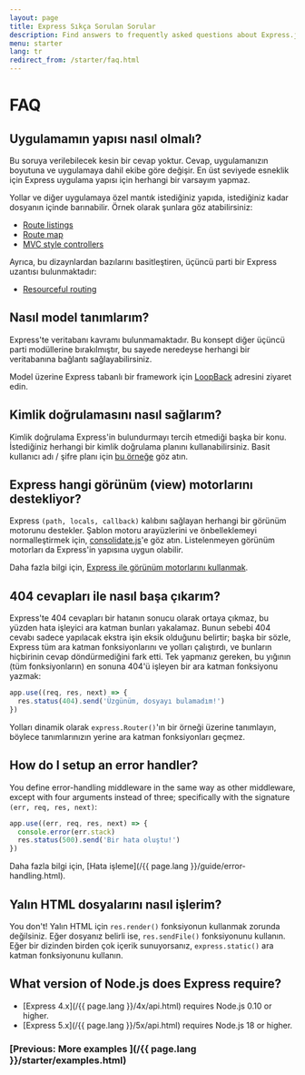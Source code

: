 ```yaml
---
layout: page
title: Express Sıkça Sorulan Sorular
description: Find answers to frequently asked questions about Express.js, including topics on application structure, models, authentication, template engines, error handling, and more.
menu: starter
lang: tr
redirect_from: /starter/faq.html
---
```


# FAQ

## Uygulamamın yapısı nasıl olmalı?

Bu soruya verilebilecek kesin bir cevap yoktur. Cevap, uygulamanızın boyutuna ve uygulamaya dahil ekibe göre değişir. En üst seviyede esneklik için Express uygulama yapısı için herhangi bir varsayım yapmaz.

Yollar ve diğer uygulamaya özel mantık istediğiniz yapıda, istediğiniz kadar dosyanın içinde barınabilir. Örnek olarak şunlara göz atabilirsiniz:

- [Route listings](https://github.com/expressjs/express/blob/4.13.1/examples/route-separation/index.js#L32-L47)
- [Route map](https://github.com/expressjs/express/blob/4.13.1/examples/route-map/index.js#L52-L66)
- [MVC style controllers](https://github.com/expressjs/express/tree/master/examples/mvc)

Ayrıca, bu dizaynlardan bazılarını basitleştiren, üçüncü parti bir Express uzantısı bulunmaktadır:

- [Resourceful routing](https://github.com/expressjs/express-resource)

## Nasıl model tanımlarım?

Express'te veritabanı kavramı bulunmamaktadır. Bu konsept diğer üçüncü parti modüllerine bırakılmıştır, bu sayede neredeyse herhangi bir veritabanına bağlantı sağlayabilirsiniz.

Model üzerine Express tabanlı bir framework için [LoopBack](http://loopback.io) adresini ziyaret edin.

## Kimlik doğrulamasını nasıl sağlarım?

Kimlik doğrulama Express'in bulundurmayı tercih etmediği başka bir konu. İstediğiniz herhangi bir kimlik doğrulama planını kullanabilirsiniz.
Basit kullanıcı adı / şifre planı için [bu örneğe](https://github.com/expressjs/express/tree/master/examples/auth) göz atın.

## Express hangi görünüm (view) motorlarını destekliyor?

Express `(path, locals, callback)` kalıbını sağlayan herhangi bir görünüm motorunu destekler.
Şablon motoru arayüzlerini ve önbelleklemeyi normalleştirmek için, [consolidate.js](https://github.com/visionmedia/consolidate.js)'e göz atın. Listelenmeyen görünüm motorları da Express'in yapısına uygun olabilir.

Daha fazla bilgi için, [Express ile görünüm motorlarını kullanmak](/{{page.lang}}/guide/using-template-engines.html).

## 404 cevapları ile nasıl başa çıkarım?

Express'te 404 cevapları bir hatanın sonucu olarak ortaya çıkmaz, bu yüzden hata işleyici ara katman bunları yakalamaz. Bunun sebebi 404 cevabı sadece yapılacak ekstra işin eksik olduğunu belirtir; başka bir sözle, Express tüm ara katman fonksiyonlarını ve yolları çalıştırdı, ve bunların hiçbirinin cevap döndürmediğini fark etti. Tek yapmanız gereken, bu yığının (tüm fonksiyonların) en sonuna 404'ü işleyen bir ara katman fonksiyonu yazmak:

```js
app.use((req, res, next) => {
  res.status(404).send('Üzgünüm, dosyayı bulamadım!')
})
```

Yolları dinamik olarak `express.Router()`'ın bir örneği üzerine tanımlayın, böylece tanımlarınızın yerine ara katman fonksiyonları geçmez.

## How do I setup an error handler?

You define error-handling middleware in the same way as other middleware,
except with four arguments instead of three; specifically with the signature `(err, req, res, next)`:

```js
app.use((err, req, res, next) => {
  console.error(err.stack)
  res.status(500).send('Bir hata oluştu!')
})
```

Daha fazla bilgi için, [Hata işleme](/{{ page.lang }}/guide/error-handling.html).

## Yalın HTML dosyalarını nasıl işlerim?

You don't! Yalın HTML için `res.render()` fonksiyonun kullanmak zorunda değilsiniz.
Eğer dosyanız belirli ise, `res.sendFile()` fonksiyonunu kullanın.
Eğer bir dizinden birden çok içerik sunuyorsanız, `express.static()` ara katman fonksiyonunu kullanın.

## What version of Node.js does Express require?

- [Express 4.x](/{{ page.lang }}/4x/api.html) requires Node.js 0.10 or higher.
- [Express 5.x](/{{ page.lang }}/5x/api.html) requires Node.js 18 or higher.

### [Previous: More examples ](/{{ page.lang }}/starter/examples.html)
